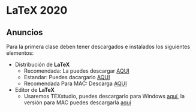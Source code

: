 # LaTeX 2020

## Anuncios
Para la primera clase deben tener descargados e instalados los siguientes elementos:
  * Distribución de **LaTeX**
     - Recomendada: La puedes descargar [AQUI](http://linorg.usp.br/CTAN/systems/windows/protext/)
     - Estandar: Puedes dacargarlo [AQUI](http://linorg.usp.br/CTAN/systems/windows/protext/)
     - Recomendada Para MAC: Descarga [AQUI](https://tug.org/mactex/)
  * Editor de **LaTeX**
     - Usaremos TEXstudio, puedes descargarlo para Windows [aquí](https://github.com/texstudio-org/texstudio/releases/download/2.12.22/texstudio-2.12.22-win-qt5.exe), la versión para MAC puedes descargarla [aquí](https://github.com/texstudio-org/texstudio/releases/download/2.12.22/texstudio-2.12.22-osx.dmg)
    


